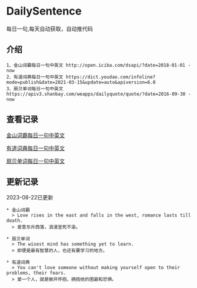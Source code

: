 # DailySentence

每日一句,每天自动获取，自动推代码

## 介绍

```
1、金山词霸每日一句中英文 http://open.iciba.com/dsapi/?date=2018-01-01 - now
2、有道词典每日一句中英文 https://dict.youdao.com/infoline?mode=publish&date=2021-03-15&update=auto&apiversion=6.0
3、扇贝单词每日一句中英文 https://apiv3.shanbay.com/weapps/dailyquote/quote/?date=2016-09-30 - now
```

## 查看记录

[金山词霸每日一句中英文](./data/iciba/)

[有道词典每日一句中英文](./data/youdao/)

[扇贝单词每日一句中英文](./data/shanbay/)

## 更新记录
2023-08-22已更新 
```
* 金山词霸
  > Love rises in the east and falls in the west, romance lasts till death.
  > 爱意东升西落，浪漫至死不渝。

* 扇贝单词
  > The wisest mind has something yet to learn.
  > 即便是最有智慧的人，也还有要学习的地方。

* 有道词典
  > You can't love someone without making yourself open to their problems, their fears.
  > 爱一个人，就是敞开怀抱，拥抱他的困窘和恐惧。

```

